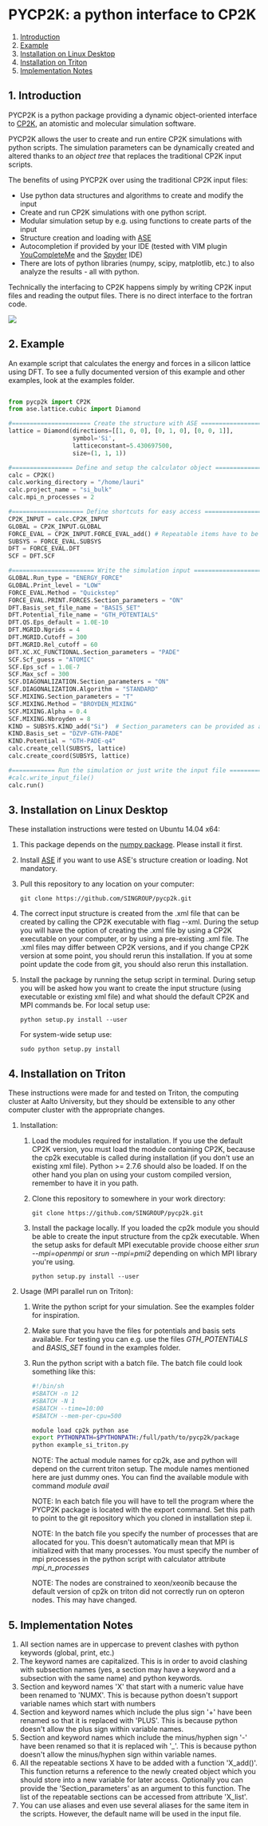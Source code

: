 PYCP2K: a python interface to CP2K
==================================================

1. [Introduction](#introduction)
2. [Example](#example)
3. [Installation on Linux Desktop](#linux)
4. [Installation on Triton](#triton)
5. [Implementation Notes](#notes)

<a name="introduction"></a>
1\. Introduction
--------------------------------------------------

PYCP2K is a python package providing a dynamic object-oriented interface to
[CP2K](http://www.cp2k.org/), an atomistic and molecular simulation software.

PYCP2K allows the user to create and run entire CP2K simulations with python
scripts. The simulation parameters can be dynamically created and altered
thanks to an *object tree* that replaces the traditional CP2K input scripts.

The benefits of using PYCP2K over using the traditional CP2K input files:
- Use python data structures and algorithms to create and modify the input
- Create and run CP2K simulations with one python script.
- Modular simulation setup by e.g. using functions to create parts of the input
- Structure creation and loading with [ASE](https://wiki.fysik.dtu.dk/ase/)
- Autocompletion if provided by your IDE (tested with VIM plugin
  [YouCompleteMe](https://valloric.github.io/YouCompleteMe/) and the
  [Spyder](https://code.google.com/p/spyderlib/) IDE)
- There are lots of python libraries (numpy, scipy, matplotlib, etc.) to also
  analyze the results - all with python.

Technically the interfacing to CP2K happens simply by writing CP2K input files
and reading the output files. There is no direct interface to the fortran code.

<img src="https://raw.githubusercontent.com/SINGROUP/pycp2k/master/example.gif"></img>

<a name="example"></a>
2\. Example
--------------------------------------------------
An example script that calculates the energy and forces in a silicon lattice
using DFT. To see a fully documented version of this example and other
examples, look at the examples folder.
```python

from pycp2k import CP2K
from ase.lattice.cubic import Diamond

#====================== Create the structure with ASE ==========================
lattice = Diamond(directions=[[1, 0, 0], [0, 1, 0], [0, 0, 1]],
                  symbol='Si',
                  latticeconstant=5.430697500,
                  size=(1, 1, 1))

#================= Define and setup the calculator object ======================
calc = CP2K()
calc.working_directory = "/home/lauri"
calc.project_name = "si_bulk"
calc.mpi_n_processes = 2

#==================== Define shortcuts for easy access =========================
CP2K_INPUT = calc.CP2K_INPUT
GLOBAL = CP2K_INPUT.GLOBAL
FORCE_EVAL = CP2K_INPUT.FORCE_EVAL_add() # Repeatable items have to be first created
SUBSYS = FORCE_EVAL.SUBSYS
DFT = FORCE_EVAL.DFT
SCF = DFT.SCF

#======================= Write the simulation input ============================
GLOBAL.Run_type = "ENERGY_FORCE"
GLOBAL.Print_level = "LOW"
FORCE_EVAL.Method = "Quickstep"
FORCE_EVAL.PRINT.FORCES.Section_parameters = "ON"
DFT.Basis_set_file_name = "BASIS_SET"
DFT.Potential_file_name = "GTH_POTENTIALS"
DFT.QS.Eps_default = 1.0E-10
DFT.MGRID.Ngrids = 4
DFT.MGRID.Cutoff = 300
DFT.MGRID.Rel_cutoff = 60
DFT.XC.XC_FUNCTIONAL.Section_parameters = "PADE"
SCF.Scf_guess = "ATOMIC"
SCF.Eps_scf = 1.0E-7
SCF.Max_scf = 300
SCF.DIAGONALIZATION.Section_parameters = "ON"
SCF.DIAGONALIZATION.Algorithm = "STANDARD"
SCF.MIXING.Section_parameters = "T"
SCF.MIXING.Method = "BROYDEN_MIXING"
SCF.MIXING.Alpha = 0.4
SCF.MIXING.Nbroyden = 8
KIND = SUBSYS.KIND_add("Si")  # Section_parameters can be provided as argument.
KIND.Basis_set = "DZVP-GTH-PADE"
KIND.Potential = "GTH-PADE-q4"
calc.create_cell(SUBSYS, lattice)
calc.create_coord(SUBSYS, lattice)

#============ Run the simulation or just write the input file ================
#calc.write_input_file()
calc.run()

```
<a name="linux"></a>
3\. Installation on Linux Desktop
--------------------------------------------------
These installation instructions were tested on Ubuntu 14.04 x64:

1. This package depends on the [numpy
   package](http://www.scipy.org/install.html). Please install it first.
2. Install [ASE](https://wiki.fysik.dtu.dk/ase/) if you want to use ASE's
   structure creation or loading. Not mandatory.
2. Pull this repository to any location on your computer:

   ```
   git clone https://github.com/SINGROUP/pycp2k.git
   ```

3. The correct input structure is created from the .xml file that can be
   created by calling the CP2K executable with flag --xml. During the setup you
   will have the option of creating the .xml file by using a CP2K executable on
   your computer, or by using a pre-existing .xml file. The .xml files may
   differ between CP2K versions, and if you change CP2K version at some point,
   you should rerun this installation. If you at some point update the code
   from git, you should also rerun this installation.
4. Install the package by running the setup script in terminal. During setup
   you will be asked how you want to create the input structure (using
   executable or existing xml file) and what should the default CP2K and MPI
   commands be. For local setup use:

   ```
   python setup.py install --user
   ```

   For system-wide setup use:

   ```
   sudo python setup.py install
   ```

<a name="triton"></a>
4\. Installation on Triton
--------------------------------------------------

These instructions were made for and tested on Triton, the computing cluster at
Aalto University, but they should be extensible to any other computer cluster
with the appropriate changes.

1. Installation:
   1. Load the modules required for installation. If you use the default CP2K
      version, you must load the module containing CP2K, because the cp2k
      executable is called during installation (if you don't use an existing
      xml file). Python >= 2.7.6 should also be loaded.  If on the other hand
      you plan on using your custom compiled version, remember to have it in
      you path.

   2. Clone this repository to somewhere in your work directory:

      ```
      git clone https://github.com/SINGROUP/pycp2k.git
      ```

   3. Install the package locally. If you loaded the cp2k module you should be
      able to create the input structure from the cp2k executable. When the
      setup asks for default MPI executable provide choose either *srun
      --mpi=openmpi* or *srun --mpi=pmi2* depending on which MPI library you're
      using.

      ```
      python setup.py install --user
      ```

2. Usage (MPI parallel run on Triton):
   1. Write the python script for your simulation. See the examples folder for
      inspiration.
   2. Make sure that you have the files for potentials and basis sets
      available. For testing you can e.g. use the files *GTH\_POTENTIALS* and
      *BASIS\_SET* found in the examples folder.
   2. Run the python script with a batch file. The batch file could look
      something like this:

      ```sh
      #!/bin/sh
      #SBATCH -n 12
      #SBATCH -N 1
      #SBATCH --time=10:00
      #SBATCH --mem-per-cpu=500

      module load cp2k python ase
      export PYTHONPATH=$PYTHONPATH:/full/path/to/pycp2k/package
      python example_si_triton.py
      ```
      NOTE: The actual module names for cp2k, ase and python will depend on the
      current triton setup. The module names mentioned here are just dummy
      ones. You can find the available module with command *module avail*

      NOTE: In each batch file you will have to tell the program where the
      PYCP2K package is located with the export command. Set this path to point
      to the git repository which you cloned in installation step ii.

      NOTE: In the batch file you specify the number of processes that are
      allocated for you. This doesn't automatically mean that MPI is
      initialized with that many processes. You must specify the number of mpi
      processes in the python script with calculator attribute
      *mpi\_n\_processes*

      NOTE: The nodes are constrained to xeon/xeonib because the default
      version of cp2k on triton did not correctly run on opteron nodes. This
      may have changed.

<a name="notes"></a>
5\. Implementation Notes
--------------------------------------------------

1. All section names are in uppercase to prevent clashes with python keywords
   (global, print, etc.)
2. The keyword names are capitalized. This is in order to avoid clashing with
   subsection names (yes, a section may have a keyword and a subsection with
   the same name) and python keywords.
3. Section and keyword names 'X' that start with a numeric value have been
   renamed to 'NUMX'. This is because python doesn't support variable names
   which start with numbers
4. Section and keyword names which include the plus sign '+' have been renamed
   so that it is replaced with 'PLUS'. This is because python doesn't allow the
   plus sign within variable names.
5. Section and keyword names which include the minus/hyphen sign '-' have been
   renamed so that it is replaced wih '_'. This is because python doesn't allow
   the minus/hyphen sign within variable names.
6. All the repeatable sections X have to be added with a function 'X\_add()'.
   This function returns a reference to the newly created object which you
   should store into a new variable for later access. Optionally you can
   provide the 'Section\_parameters' as an argument to this function. The list
   of the repeatable sections can be accessed from attribute 'X\_list'.
7. You can use aliases and even use several aliases for the same item in the
   scripts. However, the default name will be used in the input file.
